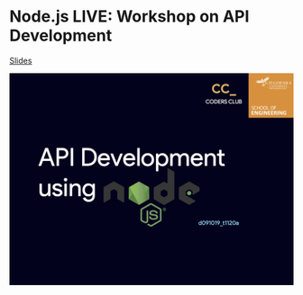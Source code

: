 # Node.js LIVE: Workshop on API Development

[Slides](http://gdgu.github.io/nodejs-api-dev-workshop/Presentation)

![Title slide](./title-slide.png)
